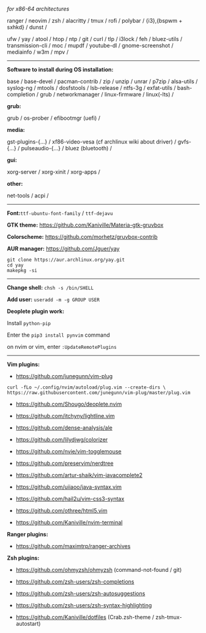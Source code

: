 *for x86-64 architectures*

ranger / neovim / zsh / alacritty / tmux / rofi / polybar / {i3},{bspwm + sxhkd} / dunst /

ufw / yay / atool / htop / ntp / git / curl / tlp / i3lock / feh / bluez-utils / transmission-cli / moc / mupdf / youtube-dl / gnome-screenshot / mediainfo / w3m / mpv /

---
**Software to install during OS installation:**

base / base-devel / pacman-contrib / zip / unzip / unrar / p7zip / alsa-utils / syslog-ng / mtools / dosfstools / lsb-release / ntfs-3g / exfat-utils / bash-completion / grub / networkmanager / linux-firmware / linux(-lts) /

**grub:**

grub / os-prober / efibootmgr (uefi) /

**media:**

gst-plugins-{...} / xf86-video-vesa (cf archlinux wiki about driver) / gvfs-{...} / pulseaudio-{...} / bluez (bluetooth) /

**gui:**

xorg-server / xorg-xinit / xorg-apps / 

**other:**

net-tools / acpi /

---
**Font:**`ttf-ubuntu-font-family` / `ttf-dejavu`

**GTK theme:** https://github.com/Kaniville/Materia-gtk-gruvbox

**Colorscheme:** https://github.com/morhetz/gruvbox-contrib

**AUR manager:** https://github.com/Jguer/yay
```
git clone https://aur.archlinux.org/yay.git
cd yay
makepkg -si
```

---
**Change shell:** `chsh -s /bin/SHELL`

**Add user:** `useradd -m -g GROUP USER`

**Deoplete plugin work:**

Install `python-pip`

Enter the `pip3 install pynvim` command 

on nvim or vim, enter `:UpdateRemotePlugins`

---
**Vim plugins:**

- https://github.com/junegunn/vim-plug
```
curl -fLo ~/.config/nvim/autoload/plug.vim --create-dirs \
https://raw.githubusercontent.com/junegunn/vim-plug/master/plug.vim
```

- https://github.com/Shougo/deoplete.nvim

- https://github.com/itchyny/lightline.vim

- https://github.com/dense-analysis/ale

- https://github.com/lilydjwg/colorizer

- https://github.com/nvie/vim-togglemouse

- https://github.com/preservim/nerdtree

- https://github.com/artur-shaik/vim-javacomplete2

- https://github.com/uiiaoo/java-syntax.vim

- https://github.com/hail2u/vim-css3-syntax

- https://github.com/othree/html5.vim

- https://github.com/Kaniville/nvim-terminal

**Ranger plugins:**

- https://github.com/maximtrp/ranger-archives

**Zsh plugins:**

- https://github.com/ohmyzsh/ohmyzsh 
(command-not-found / git)

- https://github.com/zsh-users/zsh-completions

- https://github.com/zsh-users/zsh-autosuggestions 

- https://github.com/zsh-users/zsh-syntax-highlighting

- https://github.com/Kaniville/dotfiles
(Crab.zsh-theme / zsh-tmux-autostart)
